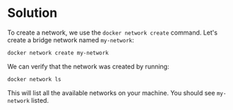 # Solution

To create a network, we use the `docker network create` command. Let's create a bridge network named `my-network`:

```sh
docker network create my-network
```

We can verify that the network was created by running:

```sh
docker network ls
```

This will list all the available networks on your machine. You should see `my-network` listed.
